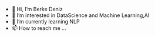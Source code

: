 - 👋 Hi, I’m Berke Deniz
- 👀 I’m interested in DataScience and Machine Learning,AI
- 🌱 I’m currently learning NLP
- 📫 How to reach me ...

<!---
berkebzt/berkebzt is a ✨ special ✨ repository because its `README.md` (this file) appears on your GitHub profile.
You can click the Preview link to take a look at your changes.
--->

